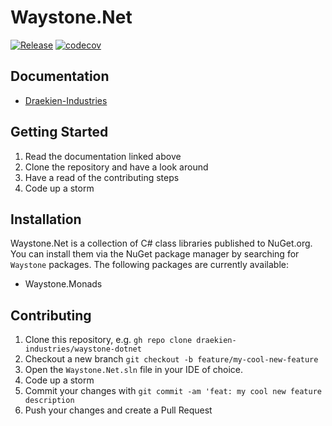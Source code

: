 # Waystone.Net

[![Release](https://github.com/draekien-industries/waystone-dotnet/actions/workflows/release.yml/badge.svg)](https://github.com/draekien-industries/waystone-dotnet/actions/workflows/release.yml)
[![codecov](https://codecov.io/gh/draekien-industries/waystone-dotnet/graph/badge.svg?token=jrDIJLZrhD)](https://codecov.io/gh/draekien-industries/waystone-dotnet)

## Documentation

- [Draekien-Industries](https://draekien-industries.wpei.me/)

## Getting Started

1. Read the documentation linked above
2. Clone the repository and have a look around
3. Have a read of the contributing steps
4. Code up a storm

## Installation

Waystone.Net is a collection of C# class libraries published to NuGet.org. You can install them via the NuGet package manager by searching for `Waystone` packages. The following packages are currently available:

- Waystone.Monads

## Contributing

1. Clone this repository, e.g. `gh repo clone draekien-industries/waystone-dotnet` 
2. Checkout a new branch `git checkout -b feature/my-cool-new-feature`
3. Open the `Waystone.Net.sln` file in your IDE of choice.
4. Code up a storm
5. Commit your changes with `git commit -am 'feat: my cool new feature description`
6. Push your changes and create a Pull Request
